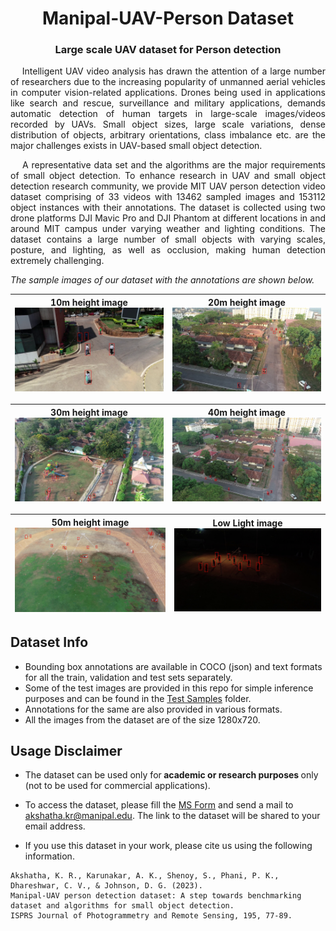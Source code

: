 # <center>Manipal-UAV-Person Dataset</center>
### <center>Large scale UAV dataset for Person detection </center>

<p align="justify"> &emsp; Intelligent UAV video analysis has drawn the attention of a large number of researchers due to the increasing popularity of unmanned aerial vehicles in computer vision-related applications. Drones being used in applications like search and rescue, surveillance and military applications, demands automatic detection of human targets in large-scale images/videos recorded by UAVs. Small object sizes, large scale variations, dense distribution of objects, arbitrary orientations, class imbalance etc. are the major challenges exists in UAV-based small object detection. </p>


<p align="justify"> &emsp; A representative data set and the algorithms are the major requirements of small object detection. To enhance research in UAV and small object detection research community, we provide MIT UAV person detection video dataset comprising of 33 videos with 13462 sampled images and 153112 object instances with their annotations. The dataset is collected using two drone platforms DJI Mavic Pro and DJI Phantom at different locations in and around MIT campus under varying weather and lighting conditions.  The dataset contains a large number of small objects with varying scales, posture, and lighting, as well as occlusion, making human detection extremely challenging. </p>

<i> The sample images of our dataset with the annotations are shown below.</i>


| 10m height image <img src="readmeAssets/10_IC_P1_frame_000970.png" width="360"> | 20m height image <img src="readmeAssets/20_RD_P1_frame_000290.png" width="360"> |
|--------|-------|

| 30m height image <img src="readmeAssets/30_VGT_P1_frame_001550.png" width="360"> | 40m height image <img src="readmeAssets/40_RD_P2_frame_001780.png" width="360"> |
|--------|-------|

| 50m height image <img src="readmeAssets/50_GND_P2_frame_003210.png" width="360"> | Low Light image <img src="readmeAssets/lowlight_10_P2_frame_004160.png" width="360"> |
|--------|-------|


## Dataset Info

* Bounding box annotations are available in COCO (json) and text formats for all the train, validation and test sets separately.
* Some of the test images are provided in this repo for simple inference purposes and can be found in the [Test Samples](https://github.com/Akshathakrbhat/Manipal-UAV-Person-Dataset/tree/master/Test%20Samples) folder.
* Annotations for the same are also provided in various formats.
* All the images from the dataset are of the size 1280x720.

## Usage Disclaimer 

* The dataset can be used only for<b> academic or research purposes </b>only (not to be used for commercial applications).

* To access the dataset, please fill the [MS Form](https://forms.office.com/r/qHy7yMbZwK) and send a mail to akshatha.kr@manipal.edu. The link to the dataset will be shared to your email address.

* If you use this dataset in your work, please cite us using the following information.

``` citation
Akshatha, K. R., Karunakar, A. K., Shenoy, S., Phani, P. K., Dhareshwar, C. V., & Johnson, D. G. (2023).
Manipal-UAV person detection dataset: A step towards benchmarking dataset and algorithms for small object detection.
ISPRS Journal of Photogrammetry and Remote Sensing, 195, 77-89.

```
